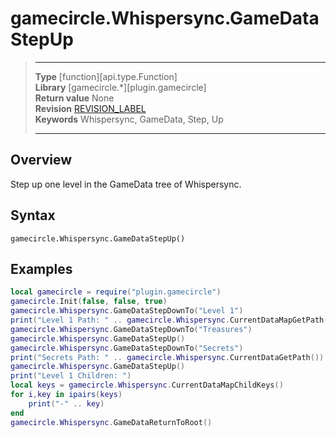 # gamecircle.Whispersync.GameDataStepUp

> --------------------- ------------------------------------------------------------------------------------------
> __Type__              [function][api.type.Function]  
> __Library__           [gamecircle.*][plugin.gamecircle]  
> __Return value__      None  
> __Revision__          [REVISION_LABEL](REVISION_URL)  
> __Keywords__          Whispersync, GameData, Step, Up  
> --------------------- ------------------------------------------------------------------------------------------


## Overview
Step up one level in the GameData tree of Whispersync. 

## Syntax
	gamecircle.Whispersync.GameDataStepUp()

## Examples

``````lua  
local gamecircle = require("plugin.gamecircle")  
gamecircle.Init(false, false, true)  
gamecircle.Whispersync.GameDataStepDownTo("Level 1")  
print("Level 1 Path: " .. gamecircle.Whispersync.CurrentDataMapGetPath())  
gamecircle.Whispersync.GameDataStepDownTo("Treasures")  
gamecircle.Whispersync.GameDataStepUp()  
gamecircle.Whispersync.GameDataStepDownTo("Secrets")  
print("Secrets Path: " .. gamecircle.Whispersync.CurrentDataGetPath())  
gamecircle.Whispersync.GameDataStepUp()  
print("Level 1 Children: ")  
local keys = gamecircle.Whispersync.CurrentDataMapChildKeys()  
for i,key in ipairs(keys)  
	print("-" .. key)  
end  
gamecircle.Whispersync.GameDataReturnToRoot()  
``````
